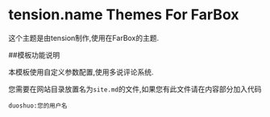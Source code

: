tension.name Themes For FarBox
=======================

这个主题是由tension制作,使用在FarBox的主题.

##模板功能说明

本模板使用自定义参数配置,使用多说评论系统.

您需要在网站目录放置名为<code>site.md</code>的文件,如果您有此文件请在内容部分加入代码
 
<code>duoshuo:您的用户名</code>